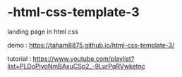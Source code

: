 # -html-css-template-3

landing page in html css

demo : https://taham8875.github.io/html-css-template-3/

tutorial : https://www.youtube.com/playlist?list=PLDoPjvoNmBAxuCSp2_-9LurPqRVwketnc
